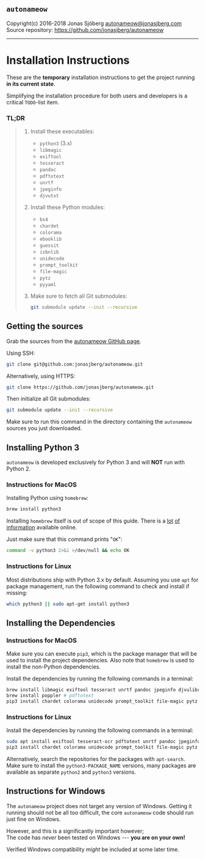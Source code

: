 `autonameow`
------------
Copyright(c) 2016-2018 Jonas Sjöberg <autonameow@jonasjberg.com>  
Source repository: <https://github.com/jonasjberg/autonameow>

--------------------------------------------------------------------------------


Installation Instructions
=========================
These are the __temporary__ installation instructions to get the project
running __in its current state__.  

Simplifying the installation procedure for both users and developers is a
critical `TODO`-list item.

### TL;DR

> 1. Install these executables:
>
>     * `python3` (3.x)
>     * `libmagic`
>     * `exiftool`
>     * `tesseract`
>     * `pandoc`
>     * `pdftotext`
>     * `unrtf`
>     * `jpeginfo`
>     * `djvutxt`
>
> 2. Install these Python modules:
>
>     * `bs4`
>     * `chardet`
>     * `colorama`
>     * `ebooklib`
>     * `guessit`
>     * `isbnlib`
>     * `unidecode`
>     * `prompt_toolkit`
>     * `file-magic`
>     * `pytz`
>     * `pyyaml`
>
> 3. Make sure to fetch all Git submodules:
>
>     ```bash
>     git submodule update --init --recursive
>     ```


Getting the sources
-------------------
Grab the sources from the [autonameow GitHub page][1].

Using SSH:
```bash
git clone git@github.com:jonasjberg/autonameow.git
```

Alternatively, using HTTPS:
```bash
git clone https://github.com/jonasjberg/autonameow.git
```

Then initialize all Git submodules:
```bash
git submodule update --init --recursive
```

Make sure to run this command in the directory containing the
`autonameow` sources you just downloaded.


Installing Python 3
-------------------
`autonameow` is developed exclusively for Python 3 and will __NOT__ run with
Python 2.

### Instructions for MacOS
Installing Python using `homebrew`:
```bash
brew install python3
```

Installing `homebrew` itself is out of scope of this guide.
There is a [lot][2] [of][3] [information][4] available online.

Just make sure that this command prints "`OK`":
```bash
command -v python3 2>&1 >/dev/null && echo OK
```

### Instructions for Linux
Most distributions ship with Python 3.x by default.
Assuming you use `apt` for package management, run the following command to
check and install if missing:

```bash
which python3 || sudo apt-get install python3
```


Installing the Dependencies
---------------------------

### Instructions for MacOS
Make sure you can execute `pip3`, which is the package manager that will be
used to install the project dependencies. Also note that `homebrew` is used to
install the non-Python dependencies.

Install the dependencies by running the following commands in a terminal:
```bash
brew install libmagic exiftool tesseract unrtf pandoc jpeginfo djvulibre
brew install poppler # pdftotext
pip3 install chardet colorama unidecode prompt_toolkit file-magic pytz pyyaml bs4 guessit ebooklib isbnlib
```


### Instructions for Linux
Install the dependencies by running the following commands in a terminal:

```bash
sudo apt install exiftool tesseract-ocr pdftotext unrtf pandoc jpeginfo djvutxt
pip3 install chardet colorama unidecode prompt_toolkit file-magic pytz pyyaml bs4 guessit ebooklib isbnlib
```

Alternatively, search the repositories for the packages with `apt-search`.
Make sure to install the `python3-PACKAGE_NAME` versions, many packages are
available as separate `python2` and `python3` versions.


Instructions for Windows
------------------------
The `autonameow` project does not target any version of Windows.  Getting it
running should not be all too difficult, the core `autonameow` code should run
just fine on Windows.

However, and this is a significantly important however;  
The code has *never* been tested on Windows --- __you are on your own!__


Verified Windows compatibility *might* be included at some later time.



[1]: https://github.com/jonasjberg/autonameow
[2]: https://www.digitalocean.com/community/tutorials/how-to-install-python-3-and-set-up-a-local-programming-environment-on-macos
[3]: https://wsvincent.com/install-python3-mac/
[4]: https://www.python.org/downloads/mac-osx/

